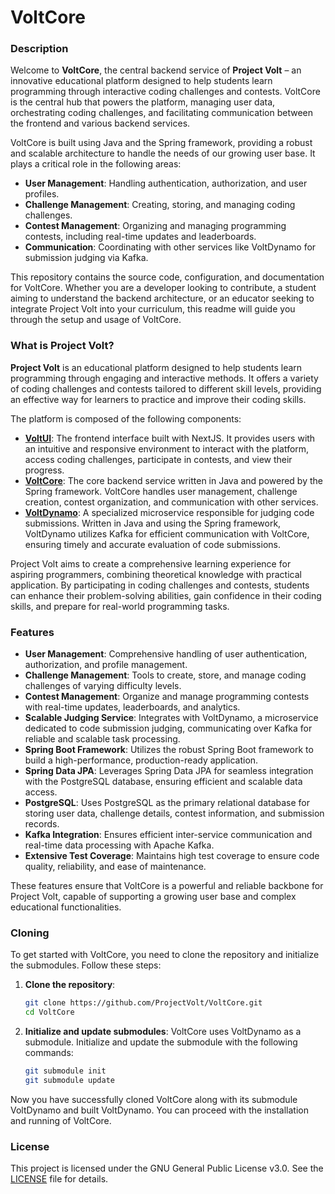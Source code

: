 # VoltCore

### Description

Welcome to **VoltCore**, the central backend service of **Project Volt** – an innovative educational platform designed to help students learn programming through interactive coding challenges and contests. VoltCore is the central hub that powers the platform, managing user data, orchestrating coding challenges, and facilitating communication between the frontend and various backend services.

VoltCore is built using Java and the Spring framework, providing a robust and scalable architecture to handle the needs of our growing user base. It plays a critical role in the following areas:

- **User Management**: Handling authentication, authorization, and user profiles.
- **Challenge Management**: Creating, storing, and managing coding challenges.
- **Contest Management**: Organizing and managing programming contests, including real-time updates and leaderboards.
- **Communication**: Coordinating with other services like VoltDynamo for submission judging via Kafka.

This repository contains the source code, configuration, and documentation for VoltCore. Whether you are a developer looking to contribute, a student aiming to understand the backend architecture, or an educator seeking to integrate Project Volt into your curriculum, this readme will guide you through the setup and usage of VoltCore.

### What is Project Volt?

**Project Volt** is an educational platform designed to help students learn programming through engaging and interactive methods. It offers a variety of coding challenges and contests tailored to different skill levels, providing an effective way for learners to practice and improve their coding skills.

The platform is composed of the following components:

- **[VoltUI](https://github.com/ProjectVolt/VoltUI)**: The frontend interface built with NextJS. It provides users with an intuitive and responsive environment to interact with the platform, access coding challenges, participate in contests, and view their progress.
- **[VoltCore](https://github.com/ProjectVolt/VoltCore)**: The core backend service written in Java and powered by the Spring framework. VoltCore handles user management, challenge creation, contest organization, and communication with other services.
- **[VoltDynamo](https://github.com/ProjectVolt/VoltDynamo)**: A specialized microservice responsible for judging code submissions. Written in Java and using the Spring framework, VoltDynamo utilizes Kafka for efficient communication with VoltCore, ensuring timely and accurate evaluation of code submissions.

Project Volt aims to create a comprehensive learning experience for aspiring programmers, combining theoretical knowledge with practical application. By participating in coding challenges and contests, students can enhance their problem-solving abilities, gain confidence in their coding skills, and prepare for real-world programming tasks.

### Features

- **User Management**: Comprehensive handling of user authentication, authorization, and profile management.
- **Challenge Management**: Tools to create, store, and manage coding challenges of varying difficulty levels.
- **Contest Management**: Organize and manage programming contests with real-time updates, leaderboards, and analytics.
- **Scalable Judging Service**: Integrates with VoltDynamo, a microservice dedicated to code submission judging, communicating over Kafka for reliable and scalable task processing.
- **Spring Boot Framework**: Utilizes the robust Spring Boot framework to build a high-performance, production-ready application.
- **Spring Data JPA**: Leverages Spring Data JPA for seamless integration with the PostgreSQL database, ensuring efficient and scalable data access.
- **PostgreSQL**: Uses PostgreSQL as the primary relational database for storing user data, challenge details, contest information, and submission records.
- **Kafka Integration**: Ensures efficient inter-service communication and real-time data processing with Apache Kafka.
- **Extensive Test Coverage**: Maintains high test coverage to ensure code quality, reliability, and ease of maintenance.

These features ensure that VoltCore is a powerful and reliable backbone for Project Volt, capable of supporting a growing user base and complex educational functionalities.

### Cloning

To get started with VoltCore, you need to clone the repository and initialize the submodules. Follow these steps:

1. **Clone the repository**:

   ```sh
   git clone https://github.com/ProjectVolt/VoltCore.git
   cd VoltCore
   ```

2. **Initialize and update submodules**:
   VoltCore uses VoltDynamo as a submodule. Initialize and update the submodule with the following commands:
   ```sh
   git submodule init
   git submodule update
   ```

Now you have successfully cloned VoltCore along with its submodule VoltDynamo and built VoltDynamo. You can proceed with the installation and running of VoltCore.

### License

This project is licensed under the GNU General Public License v3.0. See the [LICENSE](LICENSE) file for details.
